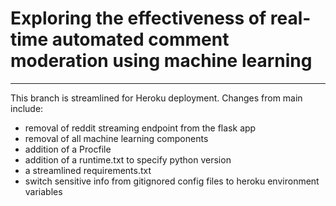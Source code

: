 # Exploring the effectiveness of real-time automated comment moderation using machine learning

----------------------

This branch is streamlined for Heroku deployment. Changes from main include:
- removal of reddit streaming endpoint from the flask app
- removal of all machine learning components
- addition of a Procfile
- addition of a runtime.txt to specify python version
- a streamlined requirements.txt
- switch sensitive info from gitignored config files to heroku environment variables

